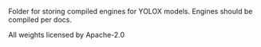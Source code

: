 Folder for storing compiled engines for YOLOX models.
Engines should be compiled per docs.

All weights licensed by Apache-2.0
